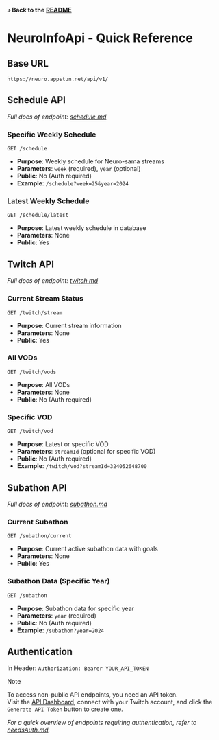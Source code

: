 **⤴️ Back to the [README](README.md)**

# NeuroInfoApi - Quick Reference

## Base URL

`https://neuro.appstun.net/api/v1/`

## Schedule API

_Full docs of endpoint: [schedule.md](schedule.md)_

### Specific Weekly Schedule

`GET /schedule`

- **Purpose**: Weekly schedule for Neuro-sama streams
- **Parameters**: `week` (required), `year` (optional)
- **Public**: No (Auth required)
- **Example**: `/schedule?week=25&year=2024`

### Latest Weekly Schedule

`GET /schedule/latest`

- **Purpose**: Latest weekly schedule in database
- **Parameters**: None
- **Public**: Yes

## Twitch API

_Full docs of endpoint: [twitch.md](twitch.md)_

### Current Stream Status

`GET /twitch/stream`

- **Purpose**: Current stream information
- **Parameters**: None
- **Public**: Yes

### All VODs

`GET /twitch/vods`

- **Purpose**: All VODs
- **Parameters**: None
- **Public**: No (Auth required)

### Specific VOD

`GET /twitch/vod`

- **Purpose**: Latest or specific VOD
- **Parameters**: `streamId` (optional for specific VOD)
- **Public**: No (Auth required)
- **Example**: `/twitch/vod?streamId=324052648700`

## Subathon API

_Full docs of endpoint: [subathon.md](subathon.md)_

### Current Subathon

`GET /subathon/current`

- **Purpose**: Current active subathon data with goals
- **Parameters**: None
- **Public**: Yes

### Subathon Data (Specific Year)

`GET /subathon`

- **Purpose**: Subathon data for specific year
- **Parameters**: `year` (required)
- **Public**: No (Auth required)
- **Example**: `/subathon?year=2024`

## Authentication

In Header: `Authorization: Bearer YOUR_API_TOKEN`

> [!NOTE]
> To access non-public API endpoints, you need an API token.  
> Visit the [API Dashboard](https://neuro.appstun.net/api/dash/), connect with your Twitch account, and click the `Generate API Token` button to create one.

_For a quick overview of endpoints requiring authentication, refer to [needsAuth.md](needsAuth.md)._
